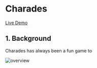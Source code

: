 # Charades 
[Live Demo](https://yinghuanchen.github.io/Charades/) 

## 1. Background 
Charades has always been a fun game to 

![overview](https://user-images.githubusercontent.com/65005487/93005915-b76db880-f588-11ea-999e-1d8ff34f76d1.gif)
